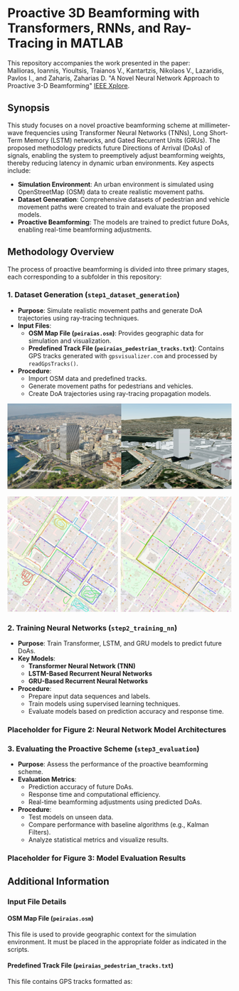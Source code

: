 # Proactive 3D Beamforming with Transformers, RNNs, and Ray-Tracing in MATLAB

This repository accompanies the work presented in the paper:  
Mallioras, Ioannis, Yioultsis, Traianos V., Kantartzis, Nikolaos V., Lazaridis, Pavlos I., and Zaharis, Zaharias D. "A Novel Neural Network Approach to Proactive 3-D Beamforming" [IEEE Xplore](https://ieeexplore.ieee.org/document/10750053).

## Synopsis

This study focuses on a novel proactive beamforming scheme at millimeter-wave frequencies using Transformer Neural Networks (TNNs), Long Short-Term Memory (LSTM) networks, and Gated Recurrent Units (GRUs). The proposed methodology predicts future Directions of Arrival (DoAs) of signals, enabling the system to preemptively adjust beamforming weights, thereby reducing latency in dynamic urban environments. Key aspects include:

- **Simulation Environment**: An urban environment is simulated using OpenStreetMap (OSM) data to create realistic movement paths.
- **Dataset Generation**: Comprehensive datasets of pedestrian and vehicle movement paths were created to train and evaluate the proposed models.
- **Proactive Beamforming**: The models are trained to predict future DoAs, enabling real-time beamforming adjustments.

## Methodology Overview

The process of proactive beamforming is divided into three primary stages, each corresponding to a subfolder in this repository:

### 1. Dataset Generation (`step1_dataset_generation`)

- **Purpose**: Simulate realistic movement paths and generate DoA trajectories using ray-tracing techniques.
- **Input Files**:
  - **OSM Map File (`peiraias.osm`)**: Provides geographic data for simulation and visualization.
  - **Predefined Track File (`peiraias_pedestrian_tracks.txt`)**: Contains GPS tracks generated with `gpsvisualizer.com` and processed by `readGpsTracks()`.
- **Procedure**:
  - Import OSM data and predefined tracks.
  - Generate movement paths for pedestrians and vehicles.
  - Create DoA trajectories using ray-tracing propagation models.

![OSM File simulating an area of Pireaus, Greece](images/pireaus_tower.jpg)

![Predefined Tracks Visualization](images/predef_tracks2.jpg)


### 2. Training Neural Networks (`step2_training_nn`)

- **Purpose**: Train Transformer, LSTM, and GRU models to predict future DoAs.
- **Key Models**:
  - **Transformer Neural Network (TNN)**
  - **LSTM-Based Recurrent Neural Networks**
  - **GRU-Based Recurrent Neural Networks**
- **Procedure**:
  - Prepare input data sequences and labels.
  - Train models using supervised learning techniques.
  - Evaluate models based on prediction accuracy and response time.

### Placeholder for Figure 2: Neural Network Model Architectures

### 3. Evaluating the Proactive Scheme (`step3_evaluation`)

- **Purpose**: Assess the performance of the proactive beamforming scheme.
- **Evaluation Metrics**:
  - Prediction accuracy of future DoAs.
  - Response time and computational efficiency.
  - Real-time beamforming adjustments using predicted DoAs.
- **Procedure**:
  - Test models on unseen data.
  - Compare performance with baseline algorithms (e.g., Kalman Filters).
  - Analyze statistical metrics and visualize results.

### Placeholder for Figure 3: Model Evaluation Results

## Additional Information

### Input File Details

#### OSM Map File (`peiraias.osm`)
This file is used to provide geographic context for the simulation environment. It must be placed in the appropriate folder as indicated in the scripts.

#### Predefined Track File (`peiraias_pedestrian_tracks.txt`)
This file contains GPS tracks formatted as:
